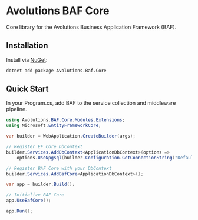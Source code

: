 # Avolutions BAF Core

Core library for the Avolutions Business Application Framework (BAF).

## Installation

Install via [NuGet](https://www.nuget.org/packages/Avolutions.Baf.Core):

```bash
dotnet add package Avolutions.Baf.Core
```

## Quick Start

In your Program.cs, add BAF to the service collection and middleware pipeline.

```csharp
using Avolutions.BAF.Core.Modules.Extensions;
using Microsoft.EntityFrameworkCore;

var builder = WebApplication.CreateBuilder(args);

// Register EF Core DbContext
builder.Services.AddDbContext<ApplicationDbContext>(options =>
    options.UseNpgsql(builder.Configuration.GetConnectionString("DefaultConnection")));

// Register BAF Core with your DbContext
builder.Services.AddBafCore<ApplicationDbContext>();

var app = builder.Build();

// Initialize BAF Core
app.UseBafCore();

app.Run();
```